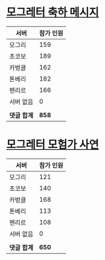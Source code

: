 # [모그레터 축하 메시지](./Event250701_v7_2_10th_moogleletter0.md)

|서버|참가 인원|
|-|-|
|모그리|159|
|초코보|189|
|카벙클|162|
|톤베리|182|
|펜리르|166|
|서버 없음|0|
|||
|**댓글 합계**|**858**|


# [모그레터 모험가 사연](./Event250701_v7_2_10th_moogleletter1.md)

|서버|참가 인원|
|-|-|
|모그리|121|
|초코보|140|
|카벙클|168|
|톤베리|113|
|펜리르|108|
|서버 없음|0|
|||
|**댓글 합계**|**650**|


